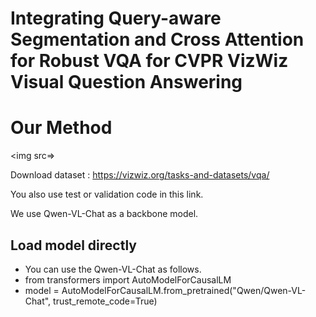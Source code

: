 # Integrating Query-aware Segmentation and Cross Attention for Robust VQA for CVPR VizWiz Visual Question Answering 

# Our Method
<img src=>

Download dataset : https://vizwiz.org/tasks-and-datasets/vqa/

You also use test or validation code in this link. 

We use Qwen-VL-Chat as a backbone model. 


## Load model directly
- You can use the Qwen-VL-Chat as follows.
- from transformers import AutoModelForCausalLM
- model = AutoModelForCausalLM.from_pretrained("Qwen/Qwen-VL-Chat", trust_remote_code=True)
